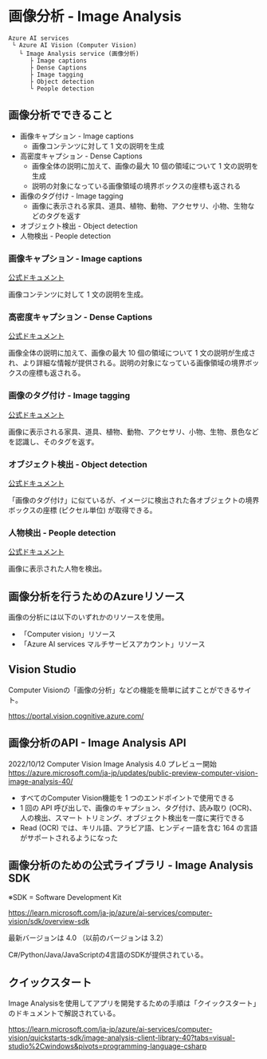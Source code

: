 # 画像分析 - Image Analysis

```
Azure AI services
 └ Azure AI Vision (Computer Vision)
   └ Image Analysis service (画像分析)
      ├ Image captions
      ├ Dense Captions
      ├ Image tagging
      ├ Object detection
      └ People detection
```

## 画像分析でできること

- 画像キャプション - Image captions
  - 画像コンテンツに対して 1 文の説明を生成
- 高密度キャプション - Dense Captions
  - 画像全体の説明に加えて、画像の最大 10 個の領域について 1 文の説明を生成
  - 説明の対象になっている画像領域の境界ボックスの座標も返される
- 画像のタグ付け - Image tagging
  - 画像に表示される家具、道具、植物、動物、アクセサリ、小物、生物などのタグを返す
- オブジェクト検出 - Object detection
- 人物検出 - People detection

### 画像キャプション - Image captions

[公式ドキュメント](https://learn.microsoft.com/ja-jp/azure/ai-services/computer-vision/concept-describe-images-40?tabs=image)

画像コンテンツに対して 1 文の説明を生成。

### 高密度キャプション - Dense Captions

[公式ドキュメント](https://learn.microsoft.com/ja-jp/azure/ai-services/computer-vision/concept-describe-images-40?tabs=image)

画像全体の説明に加えて、画像の最大 10 個の領域について 1 文の説明が生成され、より詳細な情報が提供される。説明の対象になっている画像領域の境界ボックスの座標も返される。

### 画像のタグ付け - Image tagging

[公式ドキュメント](https://learn.microsoft.com/ja-jp/azure/ai-services/computer-vision/concept-tag-images-40)

画像に表示される家具、道具、植物、動物、アクセサリ、小物、生物、景色などを認識し、そのタグを返す。

### オブジェクト検出 - Object detection

[公式ドキュメント](https://learn.microsoft.com/ja-jp/azure/ai-services/computer-vision/concept-object-detection-40)

「画像のタグ付け」に似ているが、イメージに検出された各オブジェクトの境界ボックスの座標 (ピクセル単位) が取得できる。

### 人物検出 - People detection

[公式ドキュメント](https://learn.microsoft.com/ja-jp/azure/ai-services/computer-vision/concept-people-detection)

画像に表示された人物を検出。

## 画像分析を行うためのAzureリソース

画像の分析には以下のいずれかのリソースを使用。

- 「Computer vision」リソース
- 「Azure AI services マルチサービスアカウント」リソース

## Vision Studio

Computer Visionの「画像の分析」などの機能を簡単に試すことができるサイト。

https://portal.vision.cognitive.azure.com/

## 画像分析のAPI - Image Analysis API

2022/10/12 Computer Vision Image Analysis 4.0 プレビュー開始
https://azure.microsoft.com/ja-jp/updates/public-preview-computer-vision-image-analysis-40/

- すべてのComputer Vision機能を 1 つのエンドポイントで使用できる
- 1 回の API 呼び出しで、画像のキャプション、タグ付け、読み取り (OCR)、人の検出、スマート トリミング、オブジェクト検出を一度に実行できる
- Read (OCR) では、キリル語、アラビア語、ヒンディー語を含む 164 の言語がサポートされるようになった

## 画像分析のための公式ライブラリ - Image Analysis SDK

※SDK = Software Development Kit

https://learn.microsoft.com/ja-jp/azure/ai-services/computer-vision/sdk/overview-sdk

最新バージョンは 4.0 （以前のバージョンは 3.2）

C#/Python/Java/JavaScriptの4言語のSDKが提供されている。

## クイックスタート

Image Analysisを使用してアプリを開発するための手順は「クイックスタート」のドキュメントで解説されている。

https://learn.microsoft.com/ja-jp/azure/ai-services/computer-vision/quickstarts-sdk/image-analysis-client-library-40?tabs=visual-studio%2Cwindows&pivots=programming-language-csharp
